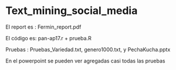 # Text_mining_social_media

El report es : Fermin_report.pdf

El código es: pan-ap17.r + prueba.R 

Pruebas : Pruebas_Variedad.txt, genero1000.txt, y PechaKucha.pptx


En el powerpoint se pueden ver agregadas casi todas las pruebas
